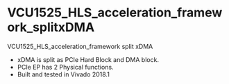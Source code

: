 # VCU1525_HLS_acceleration_framework_splitxDMA
VCU1525_HLS_acceleration_framework split xDMA
- xDMA is split as PCIe Hard Block and DMA block.
- PCIe EP has 2 Physical functions.
- Built and tested in Vivado 2018.1 
